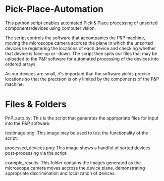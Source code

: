 # Pick-Place-Automation

This python script enables automated Pick &amp; Place processing of unsorted components/devices using computer vision.

The script controls the software that accompanies the P&P machine, moving the microscope camera accross the plane in which the unsorted devices lie registering the locations of each device and checking whether that device is face-up or -down. The script then spits our files that may be uploaded to the P&P software for automated processing of the devices into ordered arrays.

As our devices are small, it's important that the software yields precise locations so that the precision is only limited by the components of the P&P machine.

# Files & Folders

PnP_auto.py: This is the script that generates the appropriate files for input into the P&P software.

testimage.png: This image may be used to test the functionality of the script.

processed_devices.png: This image shows a handful of sorted devices post-processing via the script.

example_results: This folder contains the images generated as the microscope camera moves accross the device plane, demonstrating appropriate discrimination and localization of devices.
